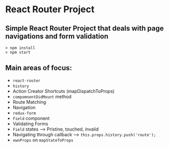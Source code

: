 # React Router Project

## Simple React Router Project that deals with page navigations and form validation

```
> npm install
> npm start
```


## Main areas of focus:
- `react-router`
- `history`
- Action Creator Shortcuts (mapDispatchToProps)
- `compomnentDidMount` method
- Route Matching
- Navigation
- `redux-form`
- `Field` component
- Validating Forms
- `Field` states --> Pristine, touched, invalid
- Navigating through callback --> `this.props.history.push('route');`
- `ownProps` on `mapStateToProps`
